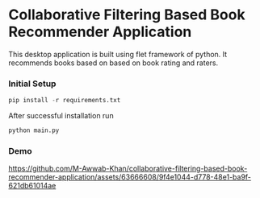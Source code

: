 # Collaborative Filtering Based Book Recommender Application
This desktop application is built using flet framework of python. It recommends books based on based on book rating and raters.
### Initial Setup
```python
pip install -r requirements.txt
```
After successful installation run
```python
python main.py
```
### Demo
https://github.com/M-Awwab-Khan/collaborative-filtering-based-book-recommender-application/assets/63666608/9f4e1044-d778-48e1-ba9f-621db61014ae

